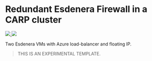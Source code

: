 # Redundant Esdenera Firewall in a CARP cluster

<a href="https://portal.azure.com/#create/Microsoft.Template/uri/https%3A%2F%2Fraw.githubusercontent.com%2FEsdenera%2Fesdenera-azure-templates%2Fmaster%2Fesdenera-carp-lb%2Fazuredeploy.json" target="_blank">
  <img src="http://azuredeploy.net/deploybutton.png"/>
</a>
<a href="http://armviz.io/#/?load=https%3A%2F%2Fraw.githubusercontent.com%2FEsdenera%2Fesdenera-azure-templates%2Fmaster%2Fesdenera-carp-lb%2Fazuredeploy.json" target="_blank">
  <img src="http://armviz.io/visualizebutton.png"/>
</a>

Two Esdenera VMs with Azure load-balancer and floating IP.

> THIS IS AN EXPERIMENTAL TEMPLATE.
